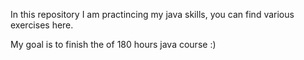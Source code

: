 In this repository I am practincing my java skills, you can find various exercises here.

My goal is to finish the of 180 hours java course  :) 


